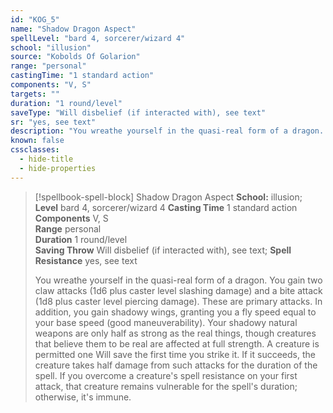 ```yaml
---
id: "KOG_5"
name: "Shadow Dragon Aspect"
spellLevel: "bard 4, sorcerer/wizard 4"
school: "illusion"
source: "Kobolds Of Golarion"
range: "personal"
castingTime: "1 standard action"
components: "V, S"
targets: ""
duration: "1 round/level"
saveType: "Will disbelief (if interacted with), see text"
sr: "yes, see text"
description: "You wreathe yourself in the quasi-real form of a dragon. You gain two claw attacks (1d6 plus caster level slashing damage) and a bite attack (1d8 plus caster level piercing damage). These are primary attacks. In addition, you gain shadowy wings, granting you a fly speed equal to your base speed (good maneuverability).  Your shadowy natural weapons are only half as strong as the real things, though creatures that believe them to be real are affected at full strength. A creature is permitted one Will save the first time you strike it. If it succeeds, the creature takes half damage from such attacks for the duration of the spell. If you overcome a creature's spell resistance on your first attack, that creature remains vulnerable for the spell's duration; otherwise, it's immune."
known: false
cssclasses:
  - hide-title
  - hide-properties
---
```


> [!spellbook-spell-block] Shadow Dragon Aspect
> **School:** illusion; **Level** bard 4, sorcerer/wizard 4
> **Casting Time** 1 standard action  
> **Components** V, S  
> **Range** personal  
> **Duration** 1 round/level  
> **Saving Throw** Will disbelief (if interacted with), see text; **Spell Resistance** yes, see text
> 
> You wreathe yourself in the quasi-real form of a dragon. You gain two claw attacks (1d6 plus caster level slashing damage) and a bite attack (1d8 plus caster level piercing damage). These are primary attacks. In addition, you gain shadowy wings, granting you a fly speed equal to your base speed (good maneuverability).  Your shadowy natural weapons are only half as strong as the real things, though creatures that believe them to be real are affected at full strength. A creature is permitted one Will save the first time you strike it. If it succeeds, the creature takes half damage from such attacks for the duration of the spell. If you overcome a creature's spell resistance on your first attack, that creature remains vulnerable for the spell's duration; otherwise, it's immune.